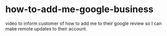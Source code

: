 # how-to-add-me-google-business
video to inform customer of how to add me to their google review so I can make remote updates to their account.
